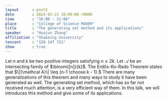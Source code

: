 ```yaml
---
layout      : post2
date        : 2024-03-21 10:00:00 +0800
time        : "10:00 - 11:00"
place       : "College of Science M4009"
title       : "The generating set method and its applications"
speaker     : "Huajun Zhang"
affiliation : "Shaoxing University"
tencent     : "128 147 721"
show        : true
---
```


Let $n$ and $k$ be two positive integers satisfying $n\geq 2k$. Let ${\mathcal A}$ be an intersecting family of $\binom{[n]}{k}$. The Erdős-Ko-Rado Theorem states that $\|{\mathcal A}\| \leq {n-1 \choose k - 1}.$ There are many generalizations of this theorem and  many ways to study it have been generated as well. The generating set method, which has so far  not received much attention, is a very efficient way of them.  In this talk, we will introduces this method and give some of its applications.


